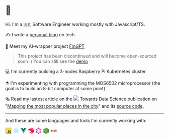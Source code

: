 # 🤠

Hi. I'm a 🇧🇷 Software Engineer working mostly with Javascript/TS.

✍️ I write a [personal blog](https://mrmorais.github.io/) on tech.

🤖 Meet my AI-wrapper project [FinGPT](https://fingpt-app-git-main-mrmorais.vercel.app/)
  > This project has been discontinued and will become open-sourced soon :) You can still see the [demo](https://fingpt-app-git-main-mrmorais.vercel.app/)

💻 I'm currently building a 3-nodes Raspberry Pi Kubernetes cluster

⚗️ I'm experimenting with programming the MOS6502 microprocessor (the goal is to build an 8-bit computer at some point)

🗞️ Read my lastest article on the <img height="20" src="https://cdn-images-1.medium.com/v2/resize:fill:36:36/1*CJe3891yB1A1mzMdqemkdg.jpeg" /> Towards Data Science publication on "[Mapping the most popular places in the city](https://towardsdatascience.com/mapping-the-most-popular-places-in-the-city-1cd0737e7023)" and its [source code](https://github.com/mrmorais/behavior-map-natal).

---

And these are some languages and tools I'm currently working with: 

<code><img height="20" src="https://raw.githubusercontent.com/github/explore/80688e429a7d4ef2fca1e82350fe8e3517d3494d/topics/javascript/javascript.png"></code>
<code><img height="20" src="https://raw.githubusercontent.com/github/explore/80688e429a7d4ef2fca1e82350fe8e3517d3494d/topics/react/react.png"></code>
<code><img height="20" src="https://raw.githubusercontent.com/github/explore/80688e429a7d4ef2fca1e82350fe8e3517d3494d/topics/vue/vue.png"></code>
<code><img height="20" src="https://raw.githubusercontent.com/github/explore/main/topics/nestjs/nestjs.png"></code>
<code><img height="20" src="https://raw.githubusercontent.com/github/explore/5c058a388828bb5fde0bcafd4bc867b5bb3f26f3/topics/graphql/graphql.png"></code>
<code><img height="20" src="https://raw.githubusercontent.com/github/explore/80688e429a7d4ef2fca1e82350fe8e3517d3494d/topics/nodejs/nodejs.png"></code>
<code><img height="20" src="https://raw.githubusercontent.com/github/explore/80688e429a7d4ef2fca1e82350fe8e3517d3494d/topics/git/git.png"></code>
